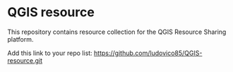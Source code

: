 # QGIS resource

This repository contains resource collection for the QGIS Resource Sharing platform.

Add this link to your repo list: https://github.com/ludovico85/QGIS-resource.git
